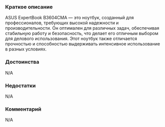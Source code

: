 ### **Краткое описание**
ASUS ExpertBook B3604CMA — это ноутбук, созданный для профессионалов, требующих высокой надежности и производительности. Он оптимален для различных задач, обеспечивая стабильную работу и безопасность, что делает его отличным выбором для делового использования. Этот ноутбук также отличается прочностью и способностью выдерживать интенсивное использование в разных условиях.

### **Достоинства**
N/A

### **Недостатки**
N/A

### **Комментарий**
N/A
